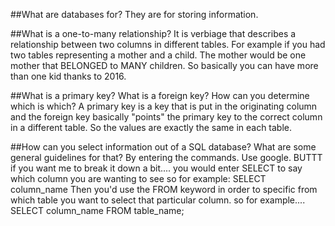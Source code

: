 ##What are databases for?
They are for storing information.

##What is a one-to-many relationship?
It is verbiage that describes a relationship between two columns in different tables.  For example if you had two tables representing a mother and a child.  The mother would be one mother that BELONGED to MANY children.  So basically you can have more than one kid thanks to 2016.

##What is a primary key? What is a foreign key? How can you determine which is which?
A primary key is a key that is put in the originating column and the foreign key basically "points" the primary key to the correct column in a different table.  So the values are exactly the same in each table.  

##How can you select information out of a SQL database? What are some general guidelines for that?
By entering the commands.  Use google.  BUTTT if you want me to break it down a bit....
you would enter SELECT to say which column you are wanting to see so for example:
SELECT column_name
Then you'd use the FROM keyword in order to specific from which table you want to select that particular column.  so for example....
SELECT column_name FROM table_name;

